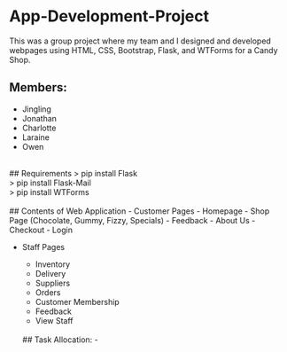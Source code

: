 # App-Development-Project
This was a group project where my team and I designed and developed webpages using HTML, CSS, Bootstrap, Flask, and WTForms for a Candy Shop.

## Members:
- Jingling
- Jonathan
- Charlotte
- Laraine
- Owen

<br>
## Requirements
> pip install Flask <br>
> pip install Flask-Mail <br>
> pip install WTForms <br>

<br>
## Contents of Web Application
- Customer Pages
  - Homepage
  - Shop Page (Chocolate, Gummy, Fizzy, Specials)
  - Feedback
  - About Us
  - Checkout
  - Login

- Staff Pages
  - Inventory
  - Delivery
  - Suppliers
  - Orders
  - Customer Membership
  - Feedback
  - View Staff
  
  <br>
  ## Task Allocation:
  - 
